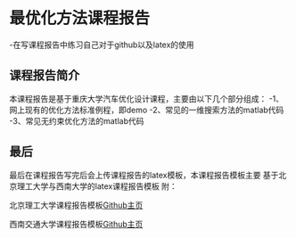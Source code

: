 # 最优化方法课程报告
-在写课程报告中练习自己对于github以及latex的使用
## 课程报告简介
本课程报告是基于重庆大学汽车优化设计课程，主要由以下几个部分组成：
-1、网上现有的优化方法标准例程，即demo
-2、常见的一维搜索方法的matlab代码
-3、常见无约束优化方法的matlab代码
## 最后
最后在课程报告写完后会上传课程报告的latex模板，本课程报告模板主要
基于北京理工大学与西南大学的latex课程报告模板
附：  

北京理工大学课程报告模板[Github主页](https://github.com/xxmy7/RUC_Report_Latex_Template)  

西南交通大学课程报告模板[Github主页](https://github.com/Pungjay/swjtuReport)
